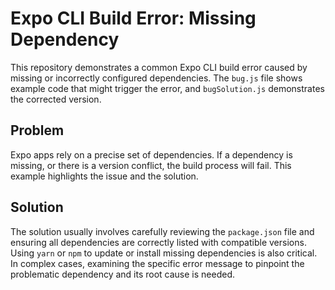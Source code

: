# Expo CLI Build Error: Missing Dependency

This repository demonstrates a common Expo CLI build error caused by missing or incorrectly configured dependencies.  The `bug.js` file shows example code that might trigger the error, and `bugSolution.js` demonstrates the corrected version.

## Problem

Expo apps rely on a precise set of dependencies. If a dependency is missing, or there is a version conflict, the build process will fail.  This example highlights the issue and the solution.

## Solution

The solution usually involves carefully reviewing the `package.json` file and ensuring all dependencies are correctly listed with compatible versions.  Using `yarn` or `npm` to update or install missing dependencies is also critical. In complex cases, examining the specific error message to pinpoint the problematic dependency and its root cause is needed.
